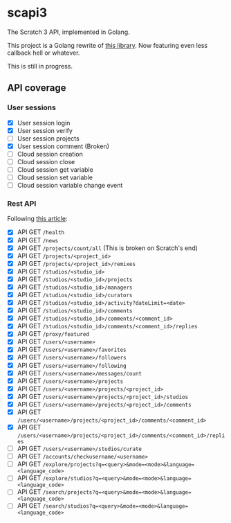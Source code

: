# scapi3

The Scratch 3 API, implemented in Golang.

This project is a Golang rewrite of
[this library](https://github.com/ErrorGamer2000/scratch3-api). Now featuring
even less callback hell or whatever.

This is still in progress.

## API coverage

### User sessions

- [X] User session login
- [X] User session verify
- [ ] User session projects
- [X] User session comment (Broken)
- [ ] Cloud session creation
- [ ] Cloud session close
- [ ] Cloud session get variable
- [ ] Cloud session set variable
- [ ] Cloud session variable change event

### Rest API

Following [this article](https://en.scratch-wiki.info/wiki/Scratch_API):

- [X] API GET `/health`
- [X] API GET `/news`
- [X] API GET `/projects/count/all` (This is broken on Scratch's end)
- [X] API GET `/projects/<project_id>`
- [X] API GET `/projects/<project_id>/remixes`
- [X] API GET `/studios/<studio_id>`
- [X] API GET `/studios/<studio_id>/projects`
- [X] API GET `/studios/<studio_id>/managers`
- [X] API GET `/studios/<studio_id>/curators`
- [X] API GET `/studios/<studio_id>/activity?dateLimit=<date>`
- [X] API GET `/studios/<studio_id>/comments`
- [X] API GET `/studios/<studio_id>/comments/<comment_id>`
- [X] API GET `/studios/<studio_id>/comments/<comment_id>/replies`
- [X] API GET `/proxy/featured`
- [X] API GET `/users/<username>`
- [X] API GET `/users/<username>/favorites`
- [X] API GET `/users/<username>/followers`
- [X] API GET `/users/<username>/following`
- [X] API GET `/users/<username>/messages/count`
- [X] API GET `/users/<username>/projects`
- [X] API GET `/users/<username>/projects/<project_id>`
- [X] API GET `/users/<username>/projects/<project_id>/studios`
- [X] API GET `/users/<username>/projects/<project_id>/comments`
- [X] API GET `/users/<username>/projects/<project_id>/comments/<comment_id>`
- [X] API GET `/users/<username>/projects/<project_id>/comments/<comment_id>/replies`
- [ ] API GET `/users/<username>/studios/curate`
- [ ] API GET `/accounts/checkusername/<username>`
- [ ] API GET `/explore/projects?q=<query>&mode=<mode>&language=<language_code>`
- [ ] API GET `/explore/studios?q=<query>&mode=<mode>&language=<language_code>`
- [ ] API GET `/search/projects?q=<query>&mode=<mode>&language=<language_code>`
- [ ] API GET `/search/studios?q=<query>&mode=<mode>&language=<language_code>`
